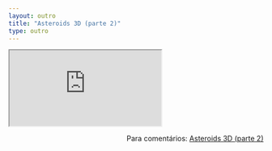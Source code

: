 ```yaml
---
layout: outro
title: "Asteroids 3D (parte 2)"
type: outro
---
```


<iframe src="https://docs.google.com/document/d/e/2PACX-1vRTK-5F7v0Ftr6XaHBCds8J-O-H2duicIP4c0A_VwzKSg0MkprmnWtFN_-Jf6Kv2BUkhcBe3h0tIySH/pub?embedded=true"></iframe>

<span style="float:right">Para comentários: [Asteroids 3D (parte 2)](https://docs.google.com/document/d/e/2PACX-1vRTK-5F7v0Ftr6XaHBCds8J-O-H2duicIP4c0A_VwzKSg0MkprmnWtFN_-Jf6Kv2BUkhcBe3h0tIySH/pub)</span>
